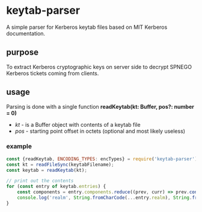 # keytab-parser
A simple parser for Kerberos keytab files based on MIT Kerberos documentation.

## purpose
To extract Kerberos cryptographic keys on server side to decrypt SPNEGO Kerberos tickets coming from clients.

## usage
Parsing is done with a single function **readKeytab(kt: Buffer, pos?: number = 0)**
- *kt* - is a Buffer object with contents of a keytab file
- *pos* - starting point offset in octets (optional and most likely useless)

### example
```javascript
const {readKeytab, ENCODING_TYPES: encTypes} = require('keytab-parser');
const kt = readFileSync(keytabFilename);
const keytab = readKeytab(kt);

// print out the contents
for (const entry of keytab.entries) {
    const components = entry.components.reduce((prev, curr) => prev.concat(curr), [] );
    console.log('realm', String.fromCharCode(...entry.realm), String.fromCharCode(...components), 'keytype', encTypes[entry.key.type], 'key', entry.key.value );
}
```
